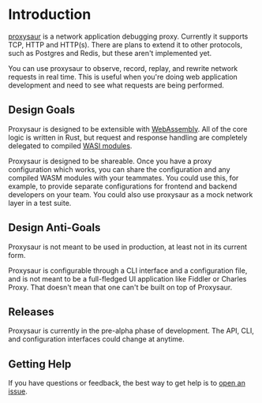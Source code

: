 # Introduction

[proxysaur](https://github.com/proxysaur/proxysaur) is a network application debugging proxy. Currently it supports TCP, HTTP and HTTP(s). There are plans to extend it to other protocols, such as Postgres and Redis, but these aren't implemented yet.

You can use proxysaur to observe, record, replay, and rewrite network requests in real time. This is useful when you're doing web application development and need to see what requests are being performed. 

## Design Goals

Proxysaur is designed to be extensible with [WebAssembly](https://webassembly.org/). All of the core logic is written in Rust, but request and response handling are completely delegated to compiled [WASI modules](https://wasi.dev/).

Proxysaur is designed to be shareable. Once you have a proxy configuration which works, you can share the configuration and any compiled WASM modules with your teammates. You could use this, for example, to provide separate configurations for frontend and backend developers on your team. You could also use proxysaur as a mock network layer in a test suite.

## Design Anti-Goals

Proxysaur is not meant to be used in production, at least not in its current form.

Proxysaur is configurable through a CLI interface and a configuration file, and is not meant to be a full-fledged UI application like Fiddler or Charles Proxy. That doesn't mean that one can't be built on top of Proxysaur.

## Releases

Proxysaur is currently in the pre-alpha phase of development. The API, CLI, and configuration interfaces could change at anytime.

## Getting Help

If you have questions or feedback, the best way to get help is to [open an issue](https://github.com/proxysaur/proxysaur/issues).